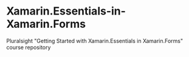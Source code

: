 # Xamarin.Essentials-in-Xamarin.Forms
Pluralsight "Getting Started with Xamarin.Essentials in Xamarin.Forms" course repository
